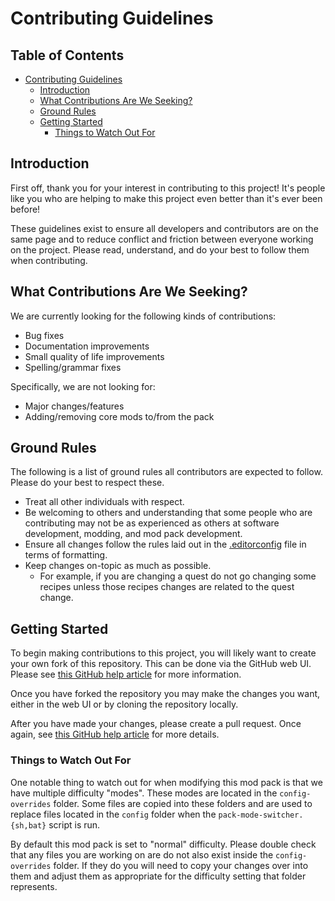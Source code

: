 # Contributing Guidelines #

<!-- omit in toc -->
## Table of Contents ##
* [Contributing Guidelines](#contributing-guidelines)
  * [Introduction](#introduction)
  * [What Contributions Are We Seeking?](#what-contributions-are-we-seeking)
  * [Ground Rules](#ground-rules)
  * [Getting Started](#getting-started)
    * [Things to Watch Out For](#things-to-watch-out-for)

## Introduction ##

First off, thank you for your interest in contributing to this project! It's
people like you who are helping to make this project even better than it's ever
been before!

These guidelines exist to ensure all developers and contributors are on the same
page and to reduce conflict and friction between everyone working on the
project. Please read, understand, and do your best to follow them when
contributing.

## What Contributions Are We Seeking? ##

We are currently looking for the following kinds of contributions:

* Bug fixes
* Documentation improvements
* Small quality of life improvements
* Spelling/grammar fixes

Specifically, we are not looking for:

* Major changes/features
* Adding/removing core mods to/from the pack

## Ground Rules ##

The following is a list of ground rules all contributors are expected to follow.
Please do your best to respect these.

* Treat all other individuals with respect.
* Be welcoming to others and understanding that some people who are contributing
  may not be as experienced as others at software development, modding, and mod
  pack development.
* Ensure all changes follow the rules laid out in the
  [.editorconfig](.editorconfig) file in terms of formatting.
* Keep changes on-topic as much as possible.
  * For example, if you are changing a quest do not go changing some recipes
    unless those recipes changes are related to the quest change.

## Getting Started ##

To begin making contributions to this project, you will likely want to create
your own fork of this repository. This can be done via the GitHub web UI. Please
see [this GitHub help article](https://docs.github.com/en/pull-requests/collaborating-with-pull-requests/working-with-forks/fork-a-repo)
for more information.

Once you have forked the repository you may make the changes you want, either in
the web UI or by cloning the repository locally.

After you have made your changes, please create a pull request. Once again, see
[this GitHub help article](https://docs.github.com/en/pull-requests/collaborating-with-pull-requests/proposing-changes-to-your-work-with-pull-requests/creating-a-pull-request) for
more details.

### Things to Watch Out For ###

One notable thing to watch out for when modifying this mod pack is that we have
multiple difficulty "modes". These modes are located in the `config-overrides`
folder. Some files are copied into these folders and are used to replace files
located in the `config` folder when the `pack-mode-switcher.{sh,bat}` script is
run.

By default this mod pack is set to "normal" difficulty. Please double check that
any files you are working on are do not also exist inside the `config-overrides`
folder. If they do you will need to copy your changes over into them and adjust
them as appropriate for the difficulty setting that folder represents.
